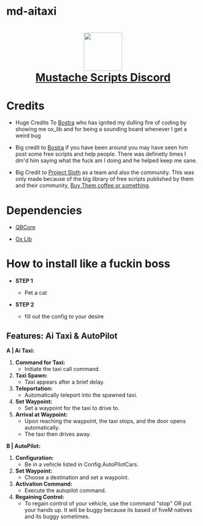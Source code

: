 <h1>md-aitaxi<h1>

<div align="center">
  <a href="https://discord.gg/sAMzrB4DDx">
    <img align="center" src="https://cdn.discordapp.com/attachments/1164709522691076120/1185676859363557457/Discord_logo.svg.png?ex=65907aa0&is=657e05a0&hm=dd2a8924c3a3d84507747ab2bac036e5fc219c697e084c9aa13ba468ff725bde&" width="100">
  </a><br>
  <a href="https://discord.gg/sAMzrB4DDx">Mustache Scripts Discord</a><br>
</div>


<h1>Credits</h1>

- Huge Credits To [Bostra](https://discord.gg/5ncbwMNq) who has ignited my dulling fire of coding by showing me ox_lib and for being a sounding board whenever I get a weird bug

- Big credit to [Bostra](https://discord.gg/5ncbwMNq) if you have been around you may have seen him post some free scripts and help people. There was definetly times I dm'd him saying what the fuck am I doing and he helped keep me sane.

- Big Credit to [Project Sloth](https://github.com/Project-Sloth) as a team and also the community. This was only made because of the big library of free scripts published by them and their community, [Buy Them coffee or something](https://www.buymeacoffee.com/projectsloth/c/6825452).




<h1>Dependencies</h1>

- [QBCore](https://github.com/qbcore-framework/qb-core)

- [Ox Lib](https://github.com/overextended/ox_lib/releases)



<h1>How to install like a fuckin boss</h1>

- **STEP 1**
	- Pet a cat

- **STEP 2**
	- fill out the config to your desire

## Features: Ai Taxi & AutoPilot

**A | Ai Taxi:**

1. **Command for Taxi:**
   - Initiate the taxi call command.
2. **Taxi Spawn:**
   - Taxi appears after a brief delay.
3. **Teleportation:**
   - Automatically teleport into the spawned taxi.
4. **Set Waypoint:**
   - Set a waypoint for the taxi to drive to.
5. **Arrival at Waypoint:**
   - Upon reaching the waypoint, the taxi stops, and the door opens automatically.
   - The taxi then drives away.

**B | AutoPilot:**

1. **Configuration:**
   - Be in a vehicle listed in Config.AutoPilotCars.
2. **Set Waypoint:**
   - Choose a destination and set a waypoint.
3. **Activation Command:**
   - Execute the autopilot command.
4. **Regaining Control:**
   - To regain control of your vehicle, use the command "stop" OR put your hands up.
It will be buggy because its based of fiveM natives and its buggy sometimes. 
